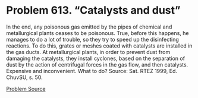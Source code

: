 # Problem 613. “Catalysts and dust”

In the end, any poisonous gas emitted by the pipes of chemical and metallurgical plants ceases to be poisonous. True, before this happens, he manages to do a lot of trouble, so they try to speed up the disinfecting reactions. To do this, grates or meshes coated with catalysts are installed in the gas ducts. At metallurgical plants, in order to prevent dust from damaging the catalysts, they install cyclones, based on the separation of dust by the action of centrifugal forces in the gas flow, and then catalysts. Expensive and inconvenient. What to do? Source: Sat. RTEZ 1999, Ed. ChuvSU, s. 50.

[Problem Source](https://www.trizland.ru/tasks/5251/)